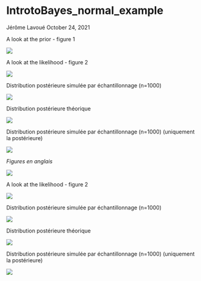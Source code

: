 IntrotoBayes_normal_example
================
Jérôme Lavoué
October 24, 2021

A look at the prior - figure 1

![](IntrotoBayes_normal_example_files/figure-gfm/prior%20graph%20-1.png)<!-- -->

A look at the likelihood - figure 2

![](IntrotoBayes_normal_example_files/figure-gfm/likelihood%20graph%20-1.png)<!-- -->

Distribution postérieure simulée par échantillonnage (n=1000)

![](IntrotoBayes_normal_example_files/figure-gfm/posterior%20simulation%20-1.png)<!-- -->

Distribution postérieure théorique

![](IntrotoBayes_normal_example_files/figure-gfm/posterior%20theo%20-1.png)<!-- -->

Distribution postérieure simulée par échantillonnage (n=1000)
(uniquement la postérieure)

![](IntrotoBayes_normal_example_files/figure-gfm/posterior%20simulation2%20-1.png)<!-- -->

*Figures en anglais*

![](IntrotoBayes_normal_example_files/figure-gfm/prior%20graph%20EN%20-1.png)<!-- -->

A look at the likelihood - figure 2

![](IntrotoBayes_normal_example_files/figure-gfm/likelihood%20graph%20EN-1.png)<!-- -->

Distribution postérieure simulée par échantillonnage (n=1000)

![](IntrotoBayes_normal_example_files/figure-gfm/posterior%20simulation%20EN-1.png)<!-- -->

Distribution postérieure théorique

![](IntrotoBayes_normal_example_files/figure-gfm/posterior%20theo%20EN%20-1.png)<!-- -->

Distribution postérieure simulée par échantillonnage (n=1000)
(uniquement la postérieure)

![](IntrotoBayes_normal_example_files/figure-gfm/posterior%20simulation2%20EN%20-1.png)<!-- -->
